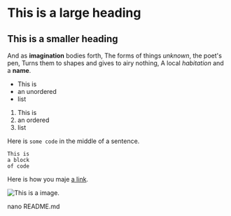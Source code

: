 # This is a large heading

## This is a smaller heading

And as **imagination** bodies forth,
The forms of things *unknown*, the poet's pen,
Turns them to shapes and gives to airy nothing,
A local *habitation* and a **name**.

- This is
- an unordered
- list

1. This is
2. an ordered
3. list

Here is `some code` in the middle of a sentence.

```
This is
a block
of code
```

Here is how you maje [a link](httpss://www.wikipedia.org/).

![This is a image.](https://github.com/yihui/xaringan/releases/download/v0.0.2/kar1-moustache.jpg)

nano README.md 
